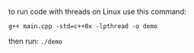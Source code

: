 to run code with threads on Linux use this command:

`g++ main.cpp -std=c++0x -lpthread -o demo`

then run: `./demo`

